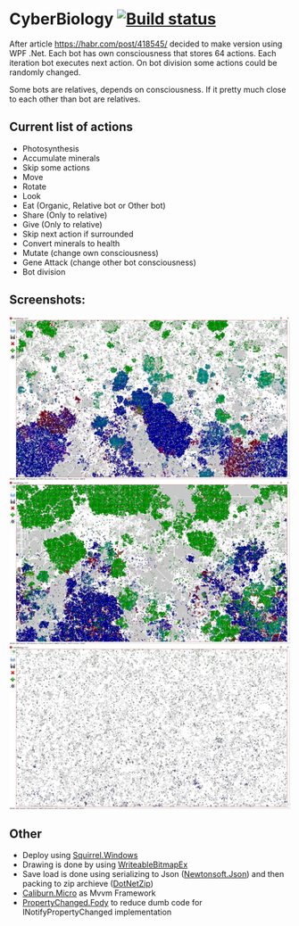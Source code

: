 # CyberBiology [![Build status](https://ci.appveyor.com/api/projects/status/m6sueqwgqc1rtbfm?svg=true)](https://ci.appveyor.com/project/ihtfw/cyberbiology)

After article https://habr.com/post/418545/ decided to make version using WPF .Net. 
Each bot has own consciousness that stores 64 actions. Each iteration bot executes next action. On bot division some actions could be randomly changed.

Some bots are relatives, depends on consciousness. If it pretty much close to each other than bot are relatives.

## Current list of actions

- Photosynthesis  
- Accumulate minerals
- Skip some actions
- Move
- Rotate
- Look
- Eat (Organic, Relative bot or Other bot)
- Share (Only to relative)
- Give (Only to relative)
- Skip next action if surrounded
- Convert minerals to health
- Mutate (change own consciousness)
- Gene Attack (change other bot consciousness)
- Bot division 

## Screenshots:

![Alt CyberBiology screenshot 1](https://raw.githubusercontent.com/ihtfw/CyberBiology/master/images/screenshot1.png) ![Alt CyberBiology screenshot 2](https://raw.githubusercontent.com/ihtfw/CyberBiology/master/images/screenshot2.png) ![Alt CyberBiology screenshot 3](https://raw.githubusercontent.com/ihtfw/CyberBiology/master/images/screenshot3.png) 

## Other

- Deploy using [Squirrel.Windows](https://github.com/Squirrel/Squirrel.Windows)
- Drawing is done by using [WriteableBitmapEx](https://github.com/teichgraf/WriteableBitmapEx)
- Save load is done using serializing to Json ([Newtonsoft.Json](https://github.com/JamesNK/Newtonsoft.Json)) and then packing to zip archieve ([DotNetZip](https://github.com/haf/DotNetZip.Semverd))
- [Caliburn.Micro](https://github.com/Caliburn-Micro/Caliburn.Micro) as Mvvm Framework
- [PropertyChanged.Fody](https://github.com/Fody/PropertyChanged) to reduce dumb code for INotifyPropertyChanged implementation
